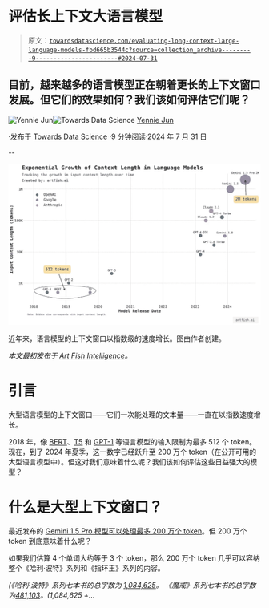 # 评估长上下文大语言模型

> 原文：[`towardsdatascience.com/evaluating-long-context-large-language-models-fbd665b3544c?source=collection_archive---------9-----------------------#2024-07-31`](https://towardsdatascience.com/evaluating-long-context-large-language-models-fbd665b3544c?source=collection_archive---------9-----------------------#2024-07-31)

## 目前，越来越多的语言模型正在朝着更长的上下文窗口发展。但它们的效果如何？我们该如何评估它们呢？

[](https://medium.com/@artfish?source=post_page---byline--fbd665b3544c--------------------------------)![Yennie Jun](https://medium.com/@artfish?source=post_page---byline--fbd665b3544c--------------------------------)[](https://towardsdatascience.com/?source=post_page---byline--fbd665b3544c--------------------------------)![Towards Data Science](https://towardsdatascience.com/?source=post_page---byline--fbd665b3544c--------------------------------) [Yennie Jun](https://medium.com/@artfish?source=post_page---byline--fbd665b3544c--------------------------------)

·发布于 [Towards Data Science](https://towardsdatascience.com/?source=post_page---byline--fbd665b3544c--------------------------------) ·9 分钟阅读·2024 年 7 月 31 日

--

![](img/dc86bcc54c0578652766a0d4fdb2c64e.png)

近年来，语言模型的上下文窗口以指数级的速度增长。图由作者创建。

*本文最初发布于* [*Art Fish Intelligence*](https://www.artfish.ai/p/long-context-llms)*。*

# 引言

大型语言模型的上下文窗口——它们一次能处理的文本量——一直在以指数速度增长。

2018 年，像 [BERT](https://arxiv.org/abs/1810.04805)、[T5](https://arxiv.org/abs/1910.10683) 和 [GPT-1](https://cdn.openai.com/research-covers/language-unsupervised/language_understanding_paper.pdf) 等语言模型的输入限制为最多 512 个 token。现在，到了 2024 年夏季，这一数字已经跃升至 200 万个 token（在公开可用的大型语言模型中）。但这对我们意味着什么呢？我们该如何评估这些日益强大的模型？

# 什么是大型上下文窗口？

最近发布的 [Gemini 1.5 Pro 模型可以处理最多 200 万个 token](https://developers.googleblog.com/en/new-features-for-the-gemini-api-and-google-ai-studio/)。但 200 万个 token 到底意味着什么呢？

如果我们估算 4 个单词大约等于 3 个 token，那么 200 万个 token 几乎可以容纳整个《哈利·波特》系列和《指环王》系列的内容。

*(《哈利·波特》系列七本书的总字数为* [*1,084,625*](https://brokebybooks.com/the-word-count-of-175-favorite-novels/)*。 《魔戒》系列七本书的总字数为*[](https://brokebybooks.com/the-word-count-of-175-favorite-novels/#:~:text=Narnia%20series%20is-,345%2C535,-.%20That%E2%80%99s%20approximately%20the)[*481,103*](https://www.reddit.com/r/todayilearned/comments/fnheyt/til_that_tolkeins_lord_of_the_rings_trilogy_has_a/)*。(1,084,625 +*…
